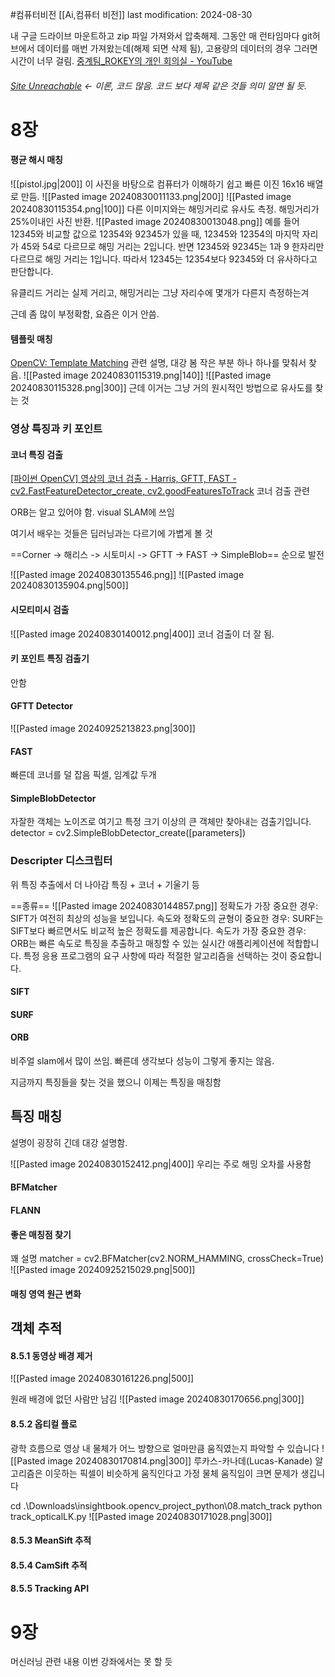 #컴퓨터비전 
[[Ai,컴퓨터 비전]]
last modification: 2024-08-30

내 구글 드라이브 마운트하고 zip 파일 가져와서 압축해제.
그동안 매 런타임마다 git허브에서 데이터를 매번 가져왔는데(해제 되면 삭제 됨), 고용량의 데이터의 경우 그러면 시간이 너무 걸림.
[중계팀\_ROKEY의 개인 회의실 - YouTube](https://www.youtube.com/watch?v=X_02fyjvOVE)

###### [Site Unreachable](https://colab.research.google.com/drive/11AAJVkz5IKmXPJxmdqcz2_ZEdXBHpUYd) <- 이론, 코드 많음. 코드 보다 제목 같은 것들 의미 알면 될 듯.
# 8장
#### 평균 해시 매칭
![[pistol.jpg|200]]
이 사진을 바탕으로 컴퓨터가 이해하기 쉽고 빠른 이진 16x16 배열로 만듬.
![[Pasted image 20240830011133.png|200]]
![[Pasted image 20240830115354.png|100]]
다른 이미지와는 해밍거리로 유사도 측정. 해밍거리가 25%이내인 사진 반환.
![[Pasted image 20240830013048.png]]
예를 들어 12345와 비교할 값으로 12354와 92345가 있을 때, 12345와 12354의 마지막 자리가 45와 54로 다르므로 해밍 거리는 2입니다.
반면 12345와 92345는 1과 9 한자리만 다르므로 해밍 거리는 1입니다. 따라서 12345는 12354보다 92345와 더 유사하다고 판단합니다.

유클리드 거리는 실제 거리고, 해밍거리는 그냥 자리수에 몇개가 다른지 측정하는겨

근데 좀 많이 부정확함, 요즘은 이거 안씀.

#### 템플릿 매칭
[OpenCV: Template Matching](https://docs.opencv.org/4.x/d4/dc6/tutorial_py_template_matching.html) 관련 설명, 대강 봄
작은 부분 하나 하나를 맞춰서 찾음.
![[Pasted image 20240830115319.png|140]]
![[Pasted image 20240830115328.png|300]]
근데 이거는 그냥 거의 원시적인 방법으로 유사도를 찾는 것

### 영상 특징과 키 포인트
#### 코너 특징 검출
[\[파이썬 OpenCV\] 영상의 코너 검출 - Harris, GFTT, FAST - cv2.FastFeatureDetector\_create, cv2.goodFeaturesToTrack](https://deep-learning-study.tistory.com/251) 코너 검출 관련

ORB는 알고 있어야 함. visual SLAM에 쓰임

여기서 배우는 것들은 딥러닝과는 다르기에 가볍게 볼 것

==Corner -> 해리스 -> 시토미시 -> GFTT -> FAST -> SimpleBlob==
순으로 발전

![[Pasted image 20240830135546.png]]
![[Pasted image 20240830135904.png|500]]

#### 시모티미시 검출
![[Pasted image 20240830140012.png|400]]
코너 검출이 더 잘 됨.

#### 키 포인트 특징 검출기
안함

#### GFTT Detector
![[Pasted image 20240925213823.png|300]]

#### FAST
빠른데 코너를 덜 잡음
픽셀, 임계값 두개
#### SimpleBlobDetector
자잘한 객체는 노이즈로 여기고 특정 크기 이상의 큰 객체만 찾아내는 검출기입니다.
detector = cv2.SimpleBlobDetector_create(\[parameters])

### Descripter 디스크립터
위 특징 추출에서 더 나아감
특징 + 코너 + 기울기 등

==종류==
![[Pasted image 20240830144857.png]]
정확도가 가장 중요한 경우: SIFT가 여전히 최상의 성능을 보입니다.
속도와 정확도의 균형이 중요한 경우: SURF는 SIFT보다 빠르면서도 비교적 높은 정확도를 제공합니다.
속도가 가장 중요한 경우: ORB는 빠른 속도로 특징을 추출하고 매칭할 수 있는 실시간 애플리케이션에 적합합니다. 특정 응용 프로그램의 요구 사항에 따라 적절한 알고리즘을 선택하는 것이 중요합니다.

#### SIFT
#### SURF
#### ORB
비주얼 slam에서 많이 쓰임. 빠른데 생각보다 성능이 그렇게 좋지는 않음.


지금까지 특징들을 찾는 것을 했으니 이제는 특징을 매칭함
## 특징 매칭
설명이 굉장히 긴데 대강 설명함.

![[Pasted image 20240830152412.png|400]]
우리는 주로 해밍 오차를 사용함

#### BFMatcher
#### FLANN
#### 좋은 매칭점 찾기
꽤 설명
matcher = cv2.BFMatcher(cv2.NORM_HAMMING, crossCheck=True)
![[Pasted image 20240925215029.png|500]]
#### 매칭 영역 원근 변화

## 객체 추적
#### 8.5.1 동영상 배경 제거
![[Pasted image 20240830161226.png|500]]

원래 배경에 없던 사람만 남김
![[Pasted image 20240830170656.png|300]]

#### 8.5.2 옵티컬 플로
광학 흐름으로 영상 내 물체가 어느 방향으로 얼마만큼 움직였는지 파악할 수 있습니다
![[Pasted image 20240830170814.png|300]]
루카스-카나데(Lucas-Kanade) 알고리즘은 이웃하는 픽셀이 비슷하게 움직인다고 가정
물체 움직임이 크면 문제가 생깁니다

cd .\Downloads\insightbook.opencv_project_python\08.match_track
python track_opticalLK.py
![[Pasted image 20240830171028.png|300]]

#### 8.5.3 MeanSift 추적
#### 8.5.4 CamSift 추적
#### 8.5.5 Tracking API

# 9장
머신러닝 관련 내용
이번 강좌에서는 못 할 듯

